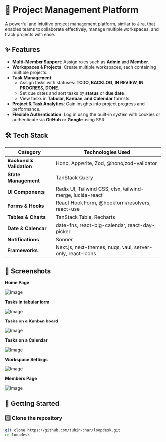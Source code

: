 # 🚀 Project Management Platform

A powerful and intuitive project management platform, similar to Jira, that enables teams to collaborate effectively, manage multiple workspaces, and track projects with ease.

## ✨ Features

- **Multi-Member Support**: Assign roles such as **Admin** and **Member**.
- **Workspaces & Projects**: Create multiple workspaces, each containing multiple projects.
- **Task Management**:  
  - Assign tasks with statuses: **TODO, BACKLOG, IN REVIEW, IN PROGRESS, DONE**.  
  - Set due dates and sort tasks by **status** or **due date**.  
  - View tasks in **Tabular, Kanban, and Calendar** formats.
- **Project & Task Analytics**: Gain insights into project progress and performance.
- **Flexible Authentication**: Log in using the built-in system with cookies or authenticate via **GitHub** or **Google** using SSR.

## 🛠️ Tech Stack

| Category               | Technologies Used |
|------------------------|------------------|
| **Backend & Validation** | Hono, Appwrite, Zod, @hono/zod-validator |
| **State Management**    | TanStack Query |
| **UI Components**       | Radix UI, Tailwind CSS, clsx, tailwind-merge, lucide-react |
| **Forms & Hooks**       | React Hook Form, @hookform/resolvers, react-use |
| **Tables & Charts**     | TanStack Table, Recharts |
| **Date & Calendar**     | date-fns, react-big-calendar, react-day-picker |
| **Notifications**       | Sonner |
| **Frameworks**         | Next.js, next-themes, nuqs, vaul, server-only, react-icons |

## 📸 Screenshots

**Home Page**

![Image](https://github.com/user-attachments/assets/ea0bdbcf-89a4-4e90-b3b7-ae18fe68654a)

**Tasks in tabular form**

![Image](https://github.com/user-attachments/assets/a598c391-0178-431e-b85b-886dc15fa870)

**Tasks on a Kanban board**

![Image](https://github.com/user-attachments/assets/6aa638d0-dbb3-4eba-ba49-aec0780ea0b9)

**Tasks on a Calendar**

![Image](https://github.com/user-attachments/assets/b041c012-396f-4b58-9d26-6392e4dfea2a)

**Workspace Settings**

![Image](https://github.com/user-attachments/assets/3c6da90c-8f88-4cfc-aba6-311406ad16d4)

**Members Page**

![Image](https://github.com/user-attachments/assets/bc58f7c0-5ae7-4888-b3e7-bb45bb96b38a)


## 🚀 Getting Started

### 1️⃣ Clone the repository
```sh
git clone https://github.com/tuhin-dhar/loopdesk.git
cd loopdesk

